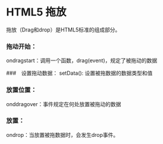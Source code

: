 # HTML5 拖放
拖放（Drag和drop）是HTML5标准的组成部分。

### 拖动开始：
ondragstart：调用一个函数，drag(event)，规定了被拖动的数据

###　设置拖动数据：
setData(): 设置被拖数据的数据类型和值

### 放置位置：
onddragover：事件规定在何处放置被拖动的数据

### 放置：
ondrop：当放置被拖数据时，会发生drop事件。
